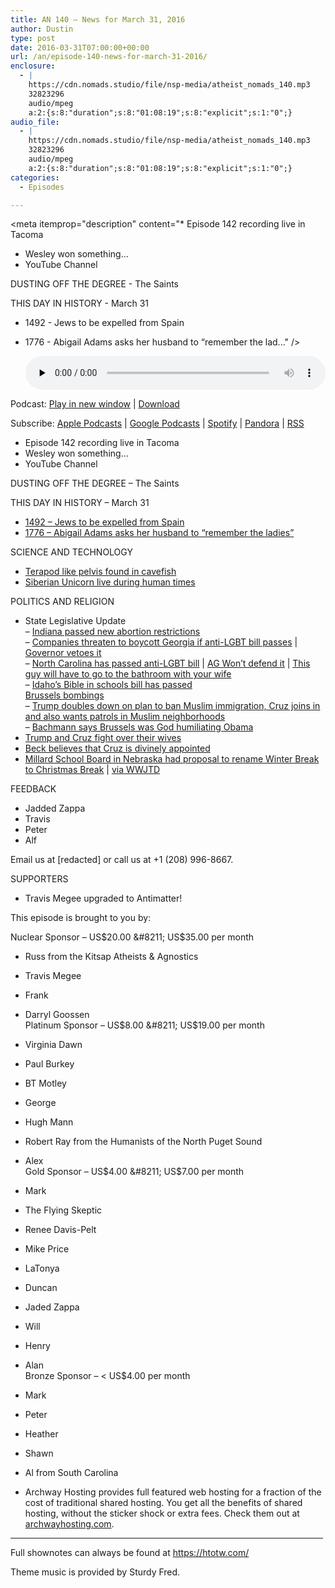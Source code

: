 ```yaml
---
title: AN 140 – News for March 31, 2016
author: Dustin
type: post
date: 2016-03-31T07:00:00+00:00
url: /an/episode-140-news-for-march-31-2016/
enclosure:
  - |
    https://cdn.nomads.studio/file/nsp-media/atheist_nomads_140.mp3
    32823296
    audio/mpeg
    a:2:{s:8:"duration";s:8:"01:08:19";s:8:"explicit";s:1:"0";}
audio_file:
  - |
    https://cdn.nomads.studio/file/nsp-media/atheist_nomads_140.mp3
    32823296
    audio/mpeg
    a:2:{s:8:"duration";s:8:"01:08:19";s:8:"explicit";s:1:"0";}
categories:
  - Episodes

---
```

<div itemscope itemtype="http://schema.org/AudioObject">
  <meta itemprop="name" content="Episode 140 &#8211; News for March 31, 2016" />
  
  <meta itemprop="uploadDate" content="2016-03-31T01:00:00-06:00" />
  
  <meta itemprop="encodingFormat" content="audio/mpeg" />
  
  <meta itemprop="duration" content="PT1H08M19S" />
  
  <meta itemprop="description" content="* Episode 142 recording live in Tacoma
* Wesley won something…
* YouTube Channel

DUSTING OFF THE DEGREE - The Saints

THIS DAY IN HISTORY - March 31
* 1492 - Jews to be expelled from Spain
* 1776 - Abigail Adams asks her husband to “remember the lad..." />
  
  <meta itemprop="contentUrl" content="https://dts.podtrac.com/redirect.mp3/cdn.nomads.studio/file/nsp-media/atheist_nomads_140.mp3" />
  
  <meta itemprop="contentSize" content="31.3" />
  </p> 
  
  <div class="powerpress_player" id="powerpress_player_8399">
    <audio class="wp-audio-shortcode" id="audio-5095-143" preload="none" style="width: 100%;" controls="controls"><source type="audio/mpeg" src="https://dts.podtrac.com/redirect.mp3/cdn.nomads.studio/file/nsp-media/atheist_nomads_140.mp3?_=143" /><a href="https://dts.podtrac.com/redirect.mp3/cdn.nomads.studio/file/nsp-media/atheist_nomads_140.mp3">https://dts.podtrac.com/redirect.mp3/cdn.nomads.studio/file/nsp-media/atheist_nomads_140.mp3</a></audio>
  </div>
</div>

<p class="powerpress_links powerpress_links_mp3">
  Podcast: <a href="https://dts.podtrac.com/redirect.mp3/cdn.nomads.studio/file/nsp-media/atheist_nomads_140.mp3" class="powerpress_link_pinw" target="_blank" title="Play in new window" onclick="return powerpress_pinw('https://htotw.com/?powerpress_pinw=5095-podcast');" rel="nofollow">Play in new window</a> | <a href="https://dts.podtrac.com/redirect.mp3/cdn.nomads.studio/file/nsp-media/atheist_nomads_140.mp3" class="powerpress_link_d" title="Download" rel="nofollow" download="atheist_nomads_140.mp3">Download</a>
</p>

<p class="powerpress_links powerpress_subscribe_links">
  Subscribe: <a href="https://podcasts.apple.com/us/podcast/humanists-take-on-the-world/id530050098?mt=2&ls=1" class="powerpress_link_subscribe powerpress_link_subscribe_itunes" target="_blank" title="Subscribe on Apple Podcasts" rel="nofollow">Apple Podcasts</a> | <a href="https://www.google.com/podcasts?feed=aHR0cDovL2F0aGVpc3Rub21hZHMubGlic3luLmNvbS9yc3M%3D" class="powerpress_link_subscribe powerpress_link_subscribe_googleplay" target="_blank" title="Subscribe on Google Podcasts" rel="nofollow">Google Podcasts</a> | <a href="https://open.spotify.com/show/3LzK2xZGike6Tc1GEMtMbr?si=LieN9SNuTpq96smuaUsH8A" class="powerpress_link_subscribe powerpress_link_subscribe_spotify" target="_blank" title="Subscribe on Spotify" rel="nofollow">Spotify</a> | <a href="https://www.pandora.com/podcast/atheist-nomads/PC:10122?corr=62071012&part=ug" class="powerpress_link_subscribe powerpress_link_subscribe_pandora" target="_blank" title="Subscribe on Pandora" rel="nofollow">Pandora</a> | <a href="https://htotw.com/feed/podcast/" class="powerpress_link_subscribe powerpress_link_subscribe_rss" target="_blank" title="Subscribe via RSS" rel="nofollow">RSS</a>
</p>

* Episode 142 recording live in Tacoma  
* Wesley won something…  
* YouTube Channel

DUSTING OFF THE DEGREE &#8211; The Saints

THIS DAY IN HISTORY &#8211; March 31  
* <a href="https://en.wikipedia.org/wiki/Alhambra_Decree" target="_blank" rel="noopener">1492 &#8211; Jews to be expelled from Spain</a>  
* <a href="http://www.history.com/this-day-in-history/abigail-adams-asks-her-husband-to-remember-the-ladies" target="_blank" rel="noopener">1776 &#8211; Abigail Adams asks her husband to “remember the ladies”</a>

SCIENCE AND TECHNOLOGY  
* <a href="http://www.nature.com/articles/srep23711" target="_blank" rel="noopener">Terapod like pelvis found in cavefish</a>  
* <a href="http://m.phys.org/news/2016-03-siberian-unicorn.html" target="_blank" rel="noopener">Siberian Unicorn live during human times</a>

POLITICS AND RELIGION  
* State Legislative Update  
&#8211; <a href="http://www.cnn.com/2016/03/24/politics/mike-pence-indiana-disability-abortion/index.html?sr=fbpol032516mike-pence-indiana-disability-abortion0116AMStoryLink&linkId=22672940" target="_blank" rel="noopener">Indiana passed new abortion restrictions</a>  
&#8211; <a href="http://thinkprogress.org/culture/2016/03/25/3763575/netflix-time-warner-sony-and-others-speak-out-against-georgias-anti-lgbt-bill/" target="_blank" rel="noopener">Companies threaten to boycott Georgia if anti-LGBT bill passes</a> | <a href="http://politics.blog.ajc.com/2016/03/28/breaking-nathan-deal-will-veto-georgias-religious-liberty-bill/" target="_blank" rel="noopener">Governor vetoes it</a>  
&#8211; <a href="http://abcnews.go.com/US/aclu-sues-controversial-north-carolina-transgender-bathroom-law/story?id=37976188" target="_blank" rel="noopener">North Carolina has passed anti-LGBT bill</a> | <a href="http://www.thenewcivilrightsmovement.com/davidbadash/north_carolina_attorney_general_i_will_not_defend_anti_lgbt_law_that_is_a_national_embarrassment" target="_blank" rel="noopener">AG Won’t defend it</a> | <a href="https://pbs.twimg.com/media/CeaBlSWWQAAADlY.jpg" target="_blank" rel="noopener">This guy will have to go to the bathroom with your wife</a>  
&#8211; <a href="http://www.spokesman.com/stories/2016/mar/21/idaho-lawmakers-pass-bible-in-schools-bill-dismiss/" target="_blank" rel="noopener">Idaho’s Bible in schools bill has passed</a>  
<a href="https://en.wikipedia.org/wiki/2016_Brussels_bombings" target="_blank" rel="noopener">Brussels bombings</a>  
&#8211; <a href="http://www.politico.com/story/2016/03/trump-brussels-attacks-221075" target="_blank" rel="noopener">Trump doubles down on plan to ban Muslim immigration, Cruz joins in and also wants patrols in Muslim neighborhoods</a>  
&#8211; <a href="http://www.mediaite.com/online/michele-bachmann-says-god-sent-brussels-attacks-to-humiliate-obama/" target="&quot;_blank</A" rel="noopener">Bachmann says Brussels was God humiliating Obama</a>  
* <a href="http://www.nytimes.com/politics/first-draft/2016/03/27/donald-trump-and-ted-cruz-continue-clash-over-spouses/?_r=0" target="" rel="noopener">Trump and Cruz fight over their wives</a>  
* <a href="http://www.rightwingwatch.org/content/glenn-beck-ted-cruz-divinely-anointed-and-has-been-raised-birth-save-nation" target="_blank" rel="noopener">Beck believes that Cruz is divinely appointed</a>  
* <a href="http://m.omaha.com/news/education/millard-school-board-member-wants-winter-break-called-christmas-break/article_5064a3a6-8d09-5844-9fee-8085f48db77d.html?mode=jqm" target="_blank" rel="noopener">Millard School Board in Nebraska had proposal to rename Winter Break to Christmas Break</a> | <a href="http://www.patheos.com/blogs/wwjtd/2016/03/school-board-member-tries-to-rename-winter-break-to-christmas-break-tells-atheists-to-go-back-to-their-hellholes/" target="_blank" rel="noopener">via WWJTD</a>

FEEDBACK  
* Jadded Zappa  
* Travis  
* Peter  
* Alf

Email us at [redacted] or call us at +1 (208) 996-8667.

SUPPORTERS  
* Travis Megee upgraded to Antimatter!

This episode is brought to you by:

Nuclear Sponsor &#8211; US$20.00 &#8211; US$35.00 per month  
* Russ from the Kitsap Atheists & Agnostics  
* Travis Megee  
* Frank  
* Darryl Goossen  
Platinum Sponsor &#8211; US$8.00 &#8211; US$19.00 per month  
* Virginia Dawn  
* Paul Burkey  
* BT Motley  
* George  
* Hugh Mann  
* Robert Ray from the Humanists of the North Puget Sound  
* Alex  
Gold Sponsor &#8211; US$4.00 &#8211; US$7.00 per month  
* Mark  
* The Flying Skeptic  
* Renee Davis-Pelt  
* Mike Price  
* LaTonya  
* Duncan  
* Jaded Zappa  
* Will  
* Henry  
* Alan  
Bronze Sponsor &#8211; < US$4.00 per month  
* Mark  
* Peter  
* Heather  
* Shawn  
* Al from South Carolina

* Archway Hosting provides full featured web hosting for a fraction of the cost of traditional shared hosting. You get all the benefits of shared hosting, without the sticker shock or extra fees. Check them out at <a href="http://archwayhosting.com/" target="_blank" rel="noopener">archwayhosting.com</a>.

<hr width="500" />

Full shownotes can always be found at <https://htotw.com/>  

Theme music is provided by Sturdy Fred.